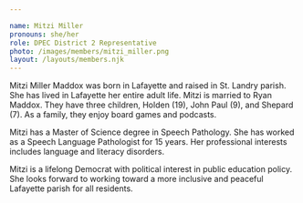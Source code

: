 ```yaml
---

name: Mitzi Miller
pronouns: she/her
role: DPEC District 2 Representative
photo: /images/members/mitzi_miller.png
layout: /layouts/members.njk
---
```


Mitzi Miller Maddox was born in Lafayette and raised in St. Landry parish. She has lived in Lafayette her entire adult life. Mitzi is married to Ryan Maddox. They have three children, Holden (19), John Paul (9), and Shepard (7). As a family, they enjoy board games and podcasts.

Mitzi has a Master of Science degree in Speech Pathology. She has worked as a Speech Language Pathologist for 15 years. Her professional interests includes language and literacy disorders.

Mitzi is a lifelong Democrat with political interest in public education policy. She looks forward to working toward a more inclusive and peaceful Lafayette parish for all residents.
